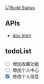 [![Build Status](https://travis-ci.com/riverluoo/luoo-muziko.svg?branch=master)](https://travis-ci.com/riverluoo/luoo-muziko)

## APIs

- [doc.html](http://39.96.69.79:8081/doc.html)  

## todoList

- [ ] 增加收藏功能
- [ ] 增加个人中心
- [x] 修改个人信息